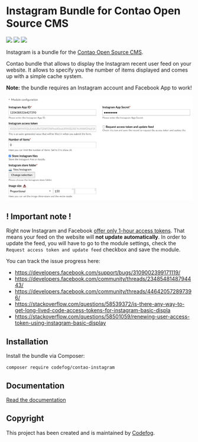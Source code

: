 # Instagram Bundle for Contao Open Source CMS

![](https://img.shields.io/packagist/v/codefog/contao-instagram.svg)
![](https://img.shields.io/packagist/l/codefog/contao-instagram.svg)
![](https://img.shields.io/packagist/dt/codefog/contao-instagram.svg)

Instagram is a bundle for the [Contao Open Source CMS](https://contao.org).

Contao bundle that allows to display the Instagram recent user feed on your website. It allows to specify you
the number of items displayed and comes up with a simple cache system.

**Note:** the bundle requires an Instagram account and Facebook App to work!

![](docs/images/preview.png)

## ! Important note !

Right now Instagram and Facebook [offer only 1-hour access tokens](https://developers.facebook.com/docs/instagram-basic-display-api/overview#instagram-user-access-tokens). 
That means your feed on the website will **not update automatically**. In order to update the feed, you will have to go 
to the module settings, check the `Request access token and update feed` checkbox and save the module.

You can track the issue progress here:

- https://developers.facebook.com/support/bugs/3109002399171119/
- https://developers.facebook.com/community/threads/2348548148794443/
- https://developers.facebook.com/community/threads/446420572897396/
- https://stackoverflow.com/questions/58539372/is-there-any-way-to-get-long-lived-code-access-tokens-for-instagram-basic-displa
- https://stackoverflow.com/questions/58501059/renewing-user-access-token-using-instagram-basic-display

## Installation

Install the bundle via Composer:

```
composer require codefog/contao-instagram
```

## Documentation

[Read the documentation](docs/README.md)

## Copyright

This project has been created and is maintained by [Codefog](https://codefog.pl).
